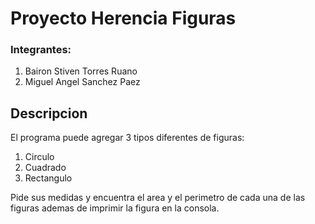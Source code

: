 # Proyecto Herencia Figuras
### Integrantes:
1. Bairon Stiven Torres Ruano
2. Miguel Angel Sanchez Paez

## Descripcion

El programa puede agregar 3 tipos diferentes de figuras:
1. Circulo
2. Cuadrado
3. Rectangulo

Pide sus medidas y encuentra el area y el perimetro de cada una de las figuras ademas de imprimir la figura en la consola.
